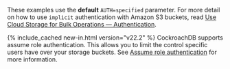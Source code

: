 These examples use the **default** `AUTH=specified` parameter. For more detail on how to use `implicit` authentication with Amazon S3 buckets, read [Use Cloud Storage for Bulk Operations — Authentication](cloud-storage-authentication.html).

{% include_cached new-in.html version="v22.2" %} CockroachDB supports assume role authentication. This allows you to limit the control specific users have over your storage buckets. See [Assume role authentication](use-cloud-storage-for-bulk-operations.html) for more information.